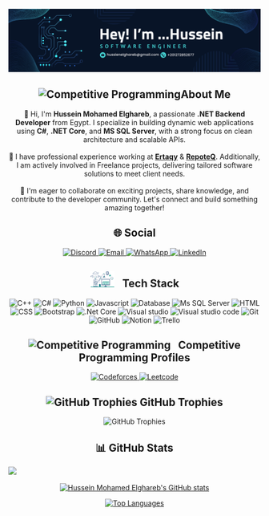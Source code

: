 <p align="center">
  <img src="https://github.com/7usseinel8areb/7usseinel8areb/blob/main/Assets/Cover.png" alt="Cover Image"/>
</p>

<h2 align="center">
  <img src ="https://camo.githubusercontent.com/ec5c8741e4ed88b1a5824e32558e15983dbaf6b46ca017418a32e39b4036ba3b/68747470733a2f2f6d65646961322e67697068792e636f6d2f6d656469612f51737347456d706b79454f684243623765312f67697068792e6769663f6369643d656366303565343761306e336769316266716e74716d6f62386739616964316f796a327772336473336d67373030626c267269643d67697068792e676966" width="30" alt="Competitive Programming"/>About Me</h2>
<p align="center">
  👋 Hi, I'm <strong>Hussein Mohamed Elghareb</strong>, a passionate <strong>.NET Backend Developer</strong> from Egypt. I specialize in building dynamic web applications using <strong>C#</strong>, <strong>.NET Core</strong>, and <strong>MS SQL Server</strong>, with a strong focus on clean architecture and scalable APIs.
  <br><br>
  💼 I have professional experience working at <a href="https://ertaqy.com/ar-eg/" target="_blank"><strong>Ertaqy</strong></a> & <a href="https://repoteq.com/" target="_blank"><strong>RepoteQ</strong></a>. Additionally, I am actively involved in Freelance projects, delivering tailored software solutions to meet client needs.
  <br><br>
  🌟 I'm eager to collaborate on exciting projects, share knowledge, and contribute to the developer community. Let's connect and build something amazing together!
</p>

<h2 align="center">🌐 Social</h2>
<p align="center">
  <a href="https://discord.gg/husseinelghareb">
    <img src="https://img.icons8.com/?size=55&id=30998&format=png&color=000000" alt="Discord"/>
  </a>
  <a href="mailto:hussienelghareb@gmail.com">
    <img src="https://img.icons8.com/?size=50&id=37246&format=png&color=000000" alt="Email"/>
  </a>
  <a href="https://wa.me/+201040983892">
    <img src="https://img.icons8.com/?size=50&id=16713&format=png&color=000000" alt="WhatsApp"/>
  </a>
  <a href="https://www.linkedin.com/in/hussein-elghareb/">
    <img src="https://img.icons8.com/?size=50&id=13930&format=png&color=000000" alt="LinkedIn"/>
  </a>
</p>

<h2 align="center"><img src="https://github.com/MayarAlaa0/MayarAlaa0/raw/main/Images/Software_Tools.gif?raw=true" width="50" style="margin-right: 10px;" alt="Competitive Programming"/> Tech Stack</h2>
<p align="center">
  <img src="https://img.icons8.com/?size=50&id=40669&format=png&color=000000" alt="C++"/>
  <img src="https://img.icons8.com/?size=50&id=mhwmyz1eu7T5&format=png&color=000000" alt="C#"/>
  <img src="https://img.icons8.com/?size=60&id=13441&format=png&color=000000" alt="Python"/>
  <img src="https://img.icons8.com/?size=50&id=PXTY4q2Sq2lG&format=png&color=000000" alt="Javascript"/>
  <img src="https://img.icons8.com/?size=50&id=RXrON5kyN96A&format=png&color=000000" alt="Database"/>
  <img src="https://img.icons8.com/?size=50&id=laYYF3dV0Iew&format=png&color=000000" alt="Ms SQL Server"/>
  <img src="https://img.icons8.com/?size=50&id=20909&format=png&color=000000" alt="HTML"/>
  <img src="https://img.icons8.com/?size=50&id=21278&format=png&color=000000" alt="CSS"/>
  <img src="https://img.icons8.com/?size=50&id=EzPCiQUqWWEa&format=png&color=000000" alt="Bootstrap"/>
  <img src="https://img.icons8.com/?size=50&id=1BC75jFEBED6&format=png&color=000000" alt=".Net Core"/>
  <img src="https://img.icons8.com/?size=50&id=ezj3zaVtImPg&format=png&color=000000" alt="Visual studio"/>
  <img src="https://img.icons8.com/?size=50&id=0OQR1FYCuA9f&format=png&color=000000" alt="Visual studio code"/>
  <img src="https://img.icons8.com/?size=50&id=20906&format=png&color=000000" alt="Git"/>
  <img src="https://img.icons8.com/?size=50&id=efFfwotdkiU5&format=png&color=000000" alt="GitHub"/>
  <img src="https://img.icons8.com/?size=50&id=F6H2fsqXKBwH&format=png&color=000000" alt="Notion"/>
  <img src="https://img.icons8.com/?size=50&id=21049&format=png&color=000000" alt="Trello"/>
</p>

<h2 align="center">
  <img src="https://media.giphy.com/media/iY8CRBdQXODJSCERIr/giphy.gif" width="50" style="margin-right: 10px;" alt="Competitive Programming"/>
  Competitive Programming Profiles
</h2>
<p align="center">
  <a href="https://codeforces.com/profile/7ussein_el8areb">
    <img src="https://img.shields.io/static/v1?style=for-the-badge&message=Codeforces&color=FFFFFF&logo=Codeforces&logoColor=03a89e&label=" alt="Codeforces"/>
  </a>
  <a href="https://leetcode.com/u/7usseinel8areb/">
    <img src="https://img.shields.io/static/v1?style=for-the-badge&message=Leetcode&color=000000&logo=Leetcode&logoColor=ffa116&label=" alt="Leetcode"/>
  </a>
</p>

<h2 align="center"><img src="https://media2.giphy.com/media/Exc9GvjitUCPczepZe/giphy.gif?cid=6c09b952ww5hqudioz93te7r4gzsofvg43s9hkfn2ce2pvbf&ep=v1_internal_gif_by_id&rid=giphy.gif&ct=s" width="45" alt="GitHub Trophies"/> GitHub Trophies</h2>
<p align="center">
  <img src="https://github-profile-trophy.vercel.app/?username=7usseinel8areb&theme=radical&no-frame=true&no-bg=true&margin-w=4" alt="GitHub Trophies"/>
</p>

<h2 align="center">📊 GitHub Stats</h2>
<img src="https://camo.githubusercontent.com/37bb759c1c0d05eff68b5baf688ee96f4b5e484b80a99011ed130f470da82b5c/68747470733a2f2f6769746875622d726561646d652d61637469766974792d67726170682e76657263656c2e6170702f67726170683f757365726e616d653d5869616f6d696e6758267468656d653d78636f646526686964655f626f726465723d74727565" data-canonical-src="https://github-readme-activity-graph.vercel.app/graph?username=7usseinel8areb&amp;theme=xcode&amp;hide_border=true" style="max-width: 100%;">
<p align="center">
  <a href="https://github.com/7usseinel8areb">
    <img src="https://github-readme-stats.vercel.app/api?username=7usseinel8areb&stars=true&include_all_commits=true&hide_border=true&show_icons=true&theme=radical" alt="Hussein Mohamed Elghareb's GitHub stats"/>
  </a>
</p>

<p align="center">
  <a href="https://github.com/7usseinel8areb">
    <img src="https://github-readme-stats.vercel.app/api/top-langs/?username=7usseinel8areb&hide_border=true&langs_count=8&layout=compact&theme=radical" alt="Top Languages"/>
  </a>
</p>
